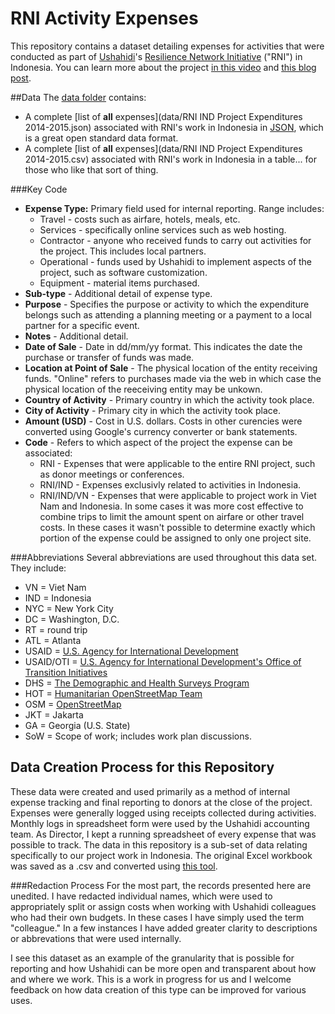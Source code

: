 # RNI Activity Expenses


This repository contains a dataset detailing expenses for activities that were conducted as part of [Ushahidi](https://www.ushahidi.com)'s [Resilience Network Initiative](http://cityresilience.net/what-is-rni.html) ("RNI") in Indonesia. You can learn more about the project [in this video](https://vimeo.com/129603769) and [this blog post](http://www.100resilientcities.org/blog/entry/kathmandu-semarang-citizen-engagement-and-open-data-mapping-in-two-cities#/-_/).

##Data
The [data folder](https://github.com/Shadrock/RNI-Activity-Expenses/tree/master/data) contains:
* A complete [list of **all** expenses](data/RNI IND Project Expenditures 2014-2015.json) associated with RNI's work in Indonesia in [JSON](http://www.json.org/), which is a great open standard data format. 
* A complete [list of **all** expenses](data/RNI IND Project Expenditures 2014-2015.csv) associated with RNI's work in Indonesia in a table... for those who like that sort of thing. 

###Key Code
* __Expense Type:__ Primary field used for internal reporting. Range includes:
  * Travel - costs such as airfare, hotels, meals, etc.
  * Services - specifically online services such as web hosting.
  * Contractor - anyone who received funds to carry out activities for the project. This includes local partners.
  * Operational - funds used by Ushahidi to implement aspects of the project, such as software customization.
  * Equipment - material items purchased.
* __Sub-type__ - Additional detail of expense type. 
* __Purpose__ - Specifies the purpose or activity to which the expenditure belongs such as attending a planning meeting or a payment to a local partner for a specific event.
* __Notes__ - Additional detail.
* __Date of Sale__ - Date in dd/mm/yy format. This indicates the date the purchase or transfer of funds was made.
* __Location at Point of Sale__ - The physical location of the entity receiving funds. "Online" refers to purchases made via the web in which case the physical location of the reeceiving entity may be unkown. 
* __Country of Activity__ - Primary country in which the activity took place.
* __City of Activity__ - Primary city in which the activity took place.
* __Amount (USD)__ - Cost in U.S. dollars. Costs in other curencies were converted using Google's currency converter or bank statements. 
* __Code__ - Refers to which aspect of the project the expense can be associated:
  * RNI - Expenses that were applicable to the entire RNI project, such as donor meetings or conferences.
  * RNI/IND - Expenses exclusivly related to activities in Indonesia. 
  * RNI/IND/VN - Expenses that were applicable to project work in Viet Nam and Indonesia. In some cases it was more cost effective to combine trips to limit the amount spent on airfare or other travel costs. In these cases it wasn't possible to determine exactly which portion of the expense could be assigned to only one project site. 

###Abbreviations
Several abbreviations are used throughout this data set. They include: 
* VN = Viet Nam
* IND = Indonesia 
* NYC = New York City
* DC = Washington, D.C. 
* RT = round trip 
* ATL = Atlanta
* USAID = [U.S. Agency for International Development](https://www.usaid.gov)
* USAID/OTI = [U.S. Agency for International Development's Office of Transition Initiatives](https://www.usaid.gov/who-we-are/organization/bureaus/bureau-democracy-conflict-and-humanitarian-assistance/office-1)
* DHS = [The Demographic and Health Surveys Program](http://dhsprogram.com/)
* HOT = [Humanitarian OpenStreetMap Team](https://hotosm.org/)
* OSM = [OpenStreetMap](https://www.openstreetmap.org/)
* JKT = Jakarta
* GA = Georgia (U.S. State)
* SoW = Scope of work; includes work plan discussions. 

## Data Creation Process for this Repository
These data were created and used primarily as a method of internal expense tracking and final reporting to donors at the close of the project. Expenses were generally logged using receipts collected during activities. Monthly logs in spreadsheet form were used by the Ushahidi accounting team. As Director, I kept a running spreadsheet of every expense that was possible to track. The data in this repository is a sub-set of data relating specifically to our project work in Indonesia. The original Excel workbook was saved as a .csv and converted using [this tool](http://www.convertcsv.com/csv-to-json.htm).

###Redaction Process
For the most part, the records presented here are unedited. I have redacted individual names, which were used to appropriately split or assign costs when working with Ushahidi colleagues who had their own budgets. In these cases I have simply used the term "colleague." In a few instances I have added greater clarity to descriptions or abbrevations that were used internally. 

I see this dataset as an example of the granularity that is possible for reporting and how Ushahidi can be more open and transparent about how and where we work. This is a work in progress for us and I welcome feedback on how data creation of this type can be improved for various uses.



